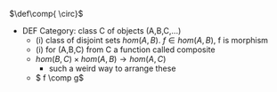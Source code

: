 $\def\comp{ \circ}$

* DEF Category: class C of objects (A,B,C,...)
  * (i) class of disjoint sets $hom(A,B)$. $f \in hom(A,B)$, f is morphism
  * (i) for (A,B,C) from C  a function called composite
  * $hom(B,C) \times hom(A,B) \rightarrow hom(A,C)$
    * such a weird way to arrange these
  * $ f \comp g$
